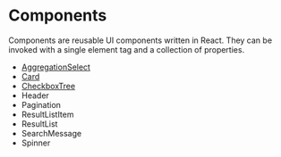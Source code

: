 # Components

Components are reusable UI components written in React. They can be invoked with a single element tag and a collection of properties.

* [AggregationSelect](/docs/components/AggregationSelect.md)
* [Card](/docs/components/card.md)
* [CheckboxTree](/docs/components/CheckboxTree.md)
* Header
* Pagination
* ResultListItem
* ResultList
* SearchMessage
* Spinner
